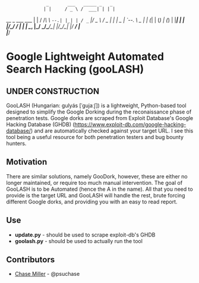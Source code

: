                    _       ___   _____ _   _ 
                  | |     / _ \ /  ___| | | |
  __ _  ___   ___ | |    / /_\ \\ `--.| |_| |
 / _` |/ _ \ / _ \| |    |  _  | `--. \  _  |
| (_| | (_) | (_) | |____| | | |/\__/ / | | |
 \__, |\___/ \___/\_____/\_| |_/\____/\_| |_/
  __/ |                                      
 |___/                          

 Google Lightweight Automated Search Hacking (gooLASH)
 ======

## UNDER CONSTRUCTION

GooLASH (Hungarian: gulyás [ˈɡujaːʃ]) is a lightweight, Python-based tool designed to simplify the Google Dorking during the reconaissance phase of penetration tests. Google dorks are scraped from Exploit Database's Google Hacking Database (GHDB) (https://www.exploit-db.com/google-hacking-database/) and are automatically checked against your target URL. I see this tool being a useful resource for both penetration testers and bug bounty hunters.

 ## Motivation
There are similar solutions, namely GooDork, however, these are either no longer maintained, or require too much manual intervention. The goal of GooLASH is to be Automated (hence the A in the name). All that you need to provide is the target URL and GooLASH will handle the rest, brute forcing different Google dorks, and providing you with an easy to read report. 

 ## Use
* **update.py** - should be  used to scrape exploit-db's GHDB
* **goolash.py** - should be used to actually run the tool

 ## Contributors
* [Chase Miller](https://github.com/cnmiller) - @psuchase